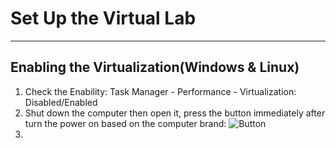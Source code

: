 # Set Up the Virtual Lab

****
## Enabling the Virtualization(Windows & Linux)
1. Check the Enability: Task Manager - Performance - Virtualization: Disabled/Enabled
2. Shut down the computer then open it, press the button immediately after turn the power on based on the computer brand:
![Button]()
3. 


